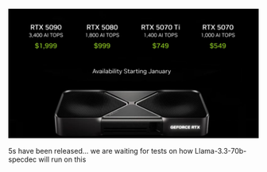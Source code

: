 <!--
date: 2025-01-07T17:29:44
photo: ![Photo](2025-01-07-17-29-44.jpg)


-->

![Photo](2025-01-07-17-29-44.jpg)

5s have been released... we are waiting for tests on how Llama-3.3-70b-specdec will run on this